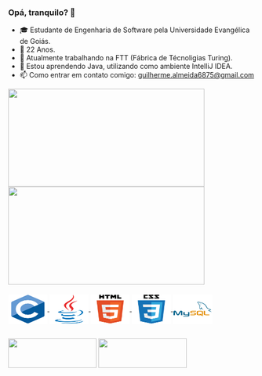 ### Opá, tranquilo? 👋

- 🎓 Estudante de Engenharia de Software pela Universidade Evangélica de Goiás.
- 🧢 22 Anos.
- 🔭 Atualmente trabalhando na FTT (Fábrica de Técnoligias Turing).
- 🌱 Estou aprendendo Java, utilizando como ambiente IntelliJ IDEA.
- 📫 Como entrar em contato comigo: guilherme.almeida6875@gmail.com 

<div>
   <a href="https://github.com/oguialmeida">
   <img align="left" height="200" width="400" src="https://github-readme-stats.vercel.app/api?username=oguialmeida&show_icons=true&theme=tokyonight&include_all_commits=true&count_private=true"/> 
   <img align="reghit" height="200" width="400" src="https://github-readme-stats.vercel.app/api/top-langs/?username=oguialmeida&layout=compact&langs_count=16&theme=tokyonight"/>
</div>
  
<div style="display: inline_block"><br>
  <img align="center" alt="Gui-C" height="60" width="80" src="https://github.com/devicons/devicon/blob/master/icons/c/c-original.svg">
  <img align="center" alt="Gui-C" height="60" width="80" src="https://github.com/devicons/devicon/blob/master/icons/java/java-original.svg">
  <img align="center" alt="Gui-C" height="60" width="80" src="https://github.com/devicons/devicon/blob/master/icons/html5/html5-original-wordmark.svg">
  <img align="center" alt="Gui-C" height="60" width="80" src="https://github.com/devicons/devicon/blob/master/icons/css3/css3-original-wordmark.svg">
  <img align="center" alt="Gui-C" height="60" width="80" src="https://github.com/devicons/devicon/blob/master/icons/mysql/mysql-original-wordmark.svg">
</div>
  
 ##
  
<div>  
   <a href="https://www.instagram.com/guilherme_g0/" target="_blank"><img height="60" width="180" src="https://img.shields.io/badge/-Instagram-%23E4405F?style=for-the-badge&logo=instagram&logoColor=white" target="_blank"></a>
   <a href="https://www.linkedin.com/in/guilherme-almeida-23743421a/" target="_blank"><img height="60" width="180" src="https://img.shields.io/badge/-LinkedIn-%230077B5?style=for-the-badge&logo=linkedin&logoColor=white" target="_blank"></a>
</div>  

  
  
